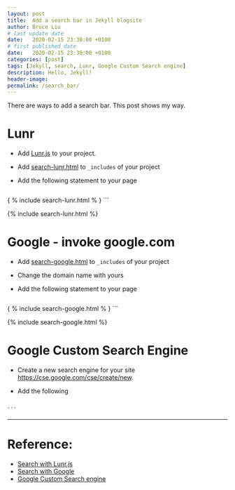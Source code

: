 ```yaml
---
layout: post
title:  Add a search bar in Jekyll blogsite
author: Bruce Liu
# last update date
date:   2020-02-15 23:30:00 +0100
# first published date
date:   2020-02-15 23:30:00 +0100
categories: [post]
tags: [Jekyll, search, Lunr, Google Custom Search engine]
description: Hello, Jekyll!
header-image: 
permalink: /search_bar/
---
```


There are ways to add a search bar. This post shows my way.
<!--the above is the excerpt-->
<!--more-->
<!--the following is the text-->

# Lunr

- Add [Lunr.js] to your project.

- Add [search-lunr.html] to `_includes` of your project

- Add the following statement to your page

	```
{ % include search-lunr.html % }
	```

{% include search-lunr.html %}

# Google - invoke google.com

- Add [search-google.html] to `_includes` of your project

- Change the domain name with yours

- Add the following statement to your page

	```
{ % include search-google.html % }
	```

{% include search-google.html %}

# Google Custom Search Engine

- Create a new search engine for your site <https://cse.google.com/cse/create/new>.

- Add the following

	```html
<script async src="put your public url here"></script><div class="gcse-search"></div>
	```

<script async src="https://cse.google.com/cse.js?cx=013029827813215097911:1exidgxkr3n"></script>
<div class="gcse-search"></div>


<!-- a horizontal line -->

___
# Reference:
- [Search with Lunr.js](https://jekyllcodex.org/without-plugin/search-lunr/)
- [Search with Google](https://jekyllcodex.org/without-plugin/search-google/)
- [Google Custom Search engine](https://www.google.com/cse/)

[Lunr.js]: https://raw.githubusercontent.com/jhvanderschee/jekyllcodex/gh-pages/js/lunr.js
[search-lunr.html]: https://raw.githubusercontent.com/jhvanderschee/jekyllcodex/gh-pages/_includes/search-lunr.html
[search-google.html]: https://raw.githubusercontent.com/jhvanderschee/jekyllcodex/gh-pages/_includes/search-google.html

